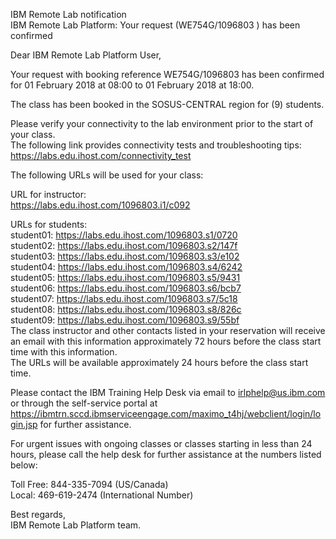 IBM Remote Lab notification  
IBM Remote Lab Platform: Your request (WE754G/1096803 ) has been confirmed

Dear IBM Remote Lab Platform User,

Your request with booking reference WE754G/1096803 has been confirmed for 01 February 2018 at 08:00 to 01 February 2018 at 18:00.

The class has been booked in the SOSUS-CENTRAL region for (9) students.

Please verify your connectivity to the lab environment prior to the start of your class.  
The following link provides connectivity tests and troubleshooting tips:	<https://labs.edu.ihost.com/connectivity_test>

The following URLs will be used for your class:

URL for instructor:  
<https://labs.edu.ihost.com/1096803.i1/c092>

URLs for students:  
student01: <https://labs.edu.ihost.com/1096803.s1/0720>  
student02: <https://labs.edu.ihost.com/1096803.s2/147f>  
student03: <https://labs.edu.ihost.com/1096803.s3/e102>  
student04: <https://labs.edu.ihost.com/1096803.s4/6242>  
student05: <https://labs.edu.ihost.com/1096803.s5/9431>  
student06: <https://labs.edu.ihost.com/1096803.s6/bcb7>  
student07: <https://labs.edu.ihost.com/1096803.s7/5c18>  
student08: <https://labs.edu.ihost.com/1096803.s8/826c>  
student09: <https://labs.edu.ihost.com/1096803.s9/55bf>  
The class instructor and other contacts listed in your reservation will receive an email with this information approximately 72 hours before the class start time with this information.  
The URLs will be available approximately 24 hours before the class start time.

Please contact the IBM Training Help Desk via email to irlphelp@us.ibm.com or through the self-service portal at <https://ibmtrn.sccd.ibmserviceengage.com/maximo_t4hj/webclient/login/login.jsp> for further assistance.

For urgent issues with ongoing classes or classes starting in less than 24 hours, please call the help desk for further assistance at the numbers listed below:

Toll Free: 844-335-7094 (US/Canada)  
Local: 469-619-2474 (International Number)

Best regards,  
IBM Remote Lab Platform team.